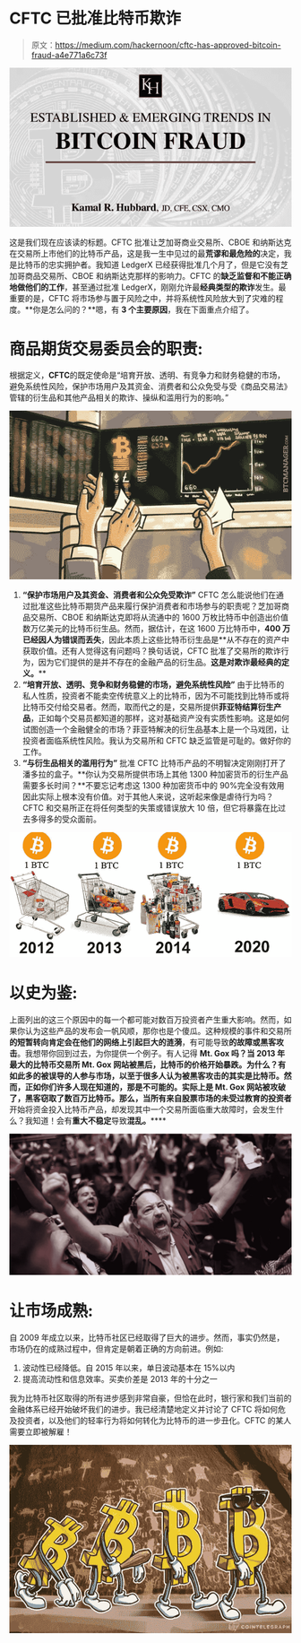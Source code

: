 # CFTC 已批准比特币欺诈

> 原文：<https://medium.com/hackernoon/cftc-has-approved-bitcoin-fraud-a4e771a6c73f>

![](img/32307d9f20c474feb57bd9ff0884d0e7.png)

这是我们现在应该读的标题。CFTC 批准让芝加哥商业交易所、CBOE 和纳斯达克在交易所上市他们的比特币产品，这是我一生中见过的最**荒谬和最危险的**决定，我是比特币的忠实拥护者。我知道 LedgerX 已经获得批准几个月了，但是它没有芝加哥商品交易所、CBOE 和纳斯达克那样的影响力。CFTC 的**缺乏监督和不能正确地做他们的工作**，甚至通过批准 LedgerX，刚刚允许最**经典类型的欺诈**发生。最重要的是，CFTC 将市场参与置于风险之中，并将系统性风险放大到了灾难的程度。**你是怎么问的？**嗯，有 **3 个主要原因**，我在下面重点介绍了。

# 商品期货交易委员会的职责:

根据定义，**CFTC**的既定使命是“培育开放、透明、有竞争力和财务稳健的市场，避免系统性风险，保护市场用户及其资金、消费者和公众免受与受《商品交易法》管辖的衍生品和其他产品相关的欺诈、操纵和滥用行为的影响。”

![](img/ac65b5c0dbbc3c8ef97f8b12a41f1be1.png)

1.  **“保护市场用户及其资金、消费者和公众免受欺诈”**
    CFTC 怎么能说他们在通过批准这些比特币期货产品来履行保护消费者和市场参与的职责呢？芝加哥商品交易所、CBOE 和纳斯达克即将从流通中的 1600 万枚比特币中创造出价值数万亿美元的比特币衍生品。然而，据估计，在这 1600 万比特币中，**400 万已经因人为错误而丢失**，因此本质上这些比特币衍生品是**从不存在的资产中获取价值。还有人觉得这有问题吗？换句话说，CFTC 批准了交易所的欺诈行为，因为它们提供的是并不存在的金融产品的衍生品。**这是对欺诈最经典的定义。****
2.  **“培育开放、透明、竞争和财务稳健的市场，避免系统性风险”**
    由于比特币的私人性质，投资者不能卖空传统意义上的比特币，因为不可能找到比特币或将比特币交付给交易者。然而，取而代之的是，交易所提供**菲亚特结算衍生产品**，正如每个交易员都知道的那样，这对基础资产没有实质性影响。这是如何试图创造一个金融健全的市场？菲亚特解决的衍生品基本上是一个马戏团，让投资者面临系统性风险。我认为交易所和 CFTC 缺乏监管是可耻的。做好你的工作。
3.  **“与衍生品相关的滥用行为”**
    批准 CFTC 比特币产品的不明智决定刚刚打开了潘多拉的盒子。**你认为交易所提供市场上其他 1300 种加密货币的衍生产品需要多长时间？**不要忘记考虑这 1300 种加密货币中的 90%完全没有效用因此实际上根本没有价值。对于其他人来说，这听起来像是虐待行为吗？CFTC 和交易所正在将任何类型的失策或错误放大 10 倍，但它将暴露在比过去多得多的受众面前。

![](img/458e91680847cce8e9f4c128ce0d4123.png)

# **以史为鉴:**

上面列出的这三个原因中的每一个都可能对数百万投资者产生重大影响。然而，如果你认为这些产品的发布会一帆风顺，那你也是个傻瓜。这种规模的事件和交易所**的短暂转向肯定会在他们的网络上引起巨大的涟漪**，有可能导致**的故障或黑客攻击**。我想带你回到过去，为你提供一个例子。有人记得 **Mt. Gox 吗？当 2013 年最大的比特币交易所 Mt. Gox 网站被黑后，比特币的价格开始暴跌。**为什么？有如此多的被误导的人参与市场，以至于很多人认为被黑客攻击的其实是比特币。然而，正如你们许多人现在知道的，那是不可能的。实际上是 Mt. Gox 网站被攻破了，黑客窃取了数百万比特币。那么，当所有来自股票市场的**未受过教育的投资者**开始将资金投入比特币产品，却发现其中一个交易所面临重大故障时，会发生什么？我知道！会有**重大不稳定**导致**混乱。******

![](img/2d35d4e694477d9f6a07b25ec9e57322.png)

# 让市场成熟:

自 2009 年成立以来，比特币社区已经取得了巨大的进步。然而，事实仍然是，市场仍在的成熟过程中，但肯定是朝着正确的方向前进。例如:

1.  波动性已经降低。自 2015 年以来，单日波动基本在 15%以内
2.  提高流动性和信息效率。买卖价差是 2013 年的十分之一

我为比特币社区取得的所有进步感到非常自豪，但恰在此时，银行家和我们当前的金融体系已经开始破坏我们的进步。我已经清楚地定义并讨论了 CFTC 将如何危及投资者，以及他们的轻率行为将如何转化为比特币的进一步丑化。CFTC 的某人需要立即被解雇！

![](img/ab2283bdd0874adef217a1fdbb4a0d7f.png)